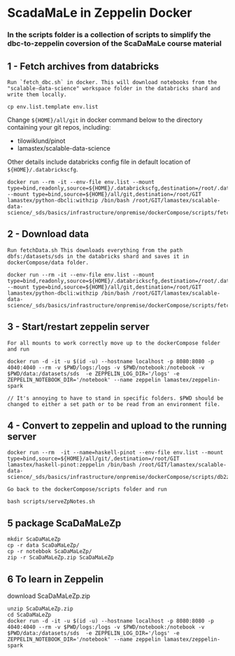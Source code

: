 # ScadaMaLe in Zeppelin Docker

### In the scripts folder is a collection of scripts to simplify the dbc-to-zeppelin coversion of the ScaDaMaLe course material


## 1 - Fetch archives from databricks

    Run `fetch_dbc.sh` in docker. This will download notebooks from the "scalable-data-science" workspace folder in the databricks shard and write them locally. 
    
```
cp env.list.template env.list
```

Change  `${HOME}/all/git` in docker command below to the directory containing your git repos, including:

- tilowiklund/pinot
- lamastex/scalable-data-science

Other details include databricks config file in default location of `${HOME}/.databrickscfg`.

```
docker run --rm -it --env-file env.list --mount type=bind,readonly,source=${HOME}/.databrickscfg,destination=/root/.databrickscfg --mount type=bind,source=${HOME}/all/git,destination=/root/GIT lamastex/python-dbcli:withzip /bin/bash /root/GIT/lamastex/scalable-data-science/_sds/basics/infrastructure/onpremise/dockerCompose/scripts/fetch_dbc.sh
```

## 2 - Download data

    Run fetchData.sh This downloads everything from the path dbfs:/datasets/sds in the databricks shard and saves it in dockerCompose/data folder. 

```
docker run --rm -it --env-file env.list --mount type=bind,readonly,source=${HOME}/.databrickscfg,destination=/root/.databrickscfg --mount type=bind,source=${HOME}/all/git,destination=/root/GIT lamastex/python-dbcli:withzip /bin/bash /root/GIT/lamastex/scalable-data-science/_sds/basics/infrastructure/onpremise/dockerCompose/scripts/fetch_data.sh
```

## 3 - Start/restart zeppelin server

    For all mounts to work correctly move up to the dockerCompose folder and run

```
docker run -d -it -u $(id -u) --hostname localhost -p 8080:8080 -p 4040:4040 --rm -v $PWD/logs:/logs -v $PWD/notebook:/notebook -v $PWD/data:/datasets/sds  -e ZEPPELIN_LOG_DIR='/logs' -e ZEPPELIN_NOTEBOOK_DIR='/notebook' --name zeppelin lamastex/zeppelin-spark
```
    // It's annoying to have to stand in specific folders. $PWD should be changed to either a set path or to be read from an environment file. 


## 4 - Convert to zeppelin and upload to the running server

```
docker run --rm  -it --name=haskell-pinot --env-file env.list --mount type=bind,source=${HOME}/all/git/,destination=/root/GIT lamastex/haskell-pinot:zeppelin /bin/bash /root/GIT/lamastex/scalable-data-science/_sds/basics/infrastructure/onpremise/dockerCompose/scripts/db2zp.sh
```
    Go back to the dockerCompose/scripts folder and run 
```
bash scripts/serveZpNotes.sh
```

## 5 package ScaDaMaLeZp

```
mkdir ScaDaMaLeZp
cp -r data ScaDaMaLeZp/
cp -r notebbok ScaDaMaLeZp/
zip -r ScaDaMaLeZp.zip ScaDaMaLeZp
```

## 6 To learn in Zeppelin

download ScaDaMaLeZp.zip

```
unzip ScaDaMaLeZp.zip
cd ScaDaMaLeZp
docker run -d -it -u $(id -u) --hostname localhost -p 8080:8080 -p 4040:4040 --rm -v $PWD/logs:/logs -v $PWD/notebook:/notebook -v $PWD/data:/datasets/sds  -e ZEPPELIN_LOG_DIR='/logs' -e ZEPPELIN_NOTEBOOK_DIR='/notebook' --name zeppelin lamastex/zeppelin-spark
```
